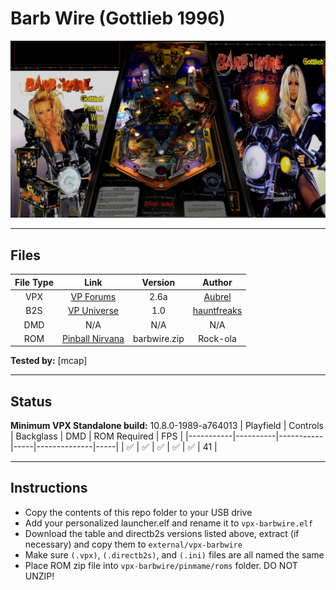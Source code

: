 # Barb Wire (Gottlieb 1996)

![Table Preview](../../images/vpx-barbwire-preview.png)

---

## Files
| File Type | Link | Version | Author |
|:---------:|:----:|:-------:|:------:|
| VPX | [VP Forums](https://www.vpforums.org/index.php?app=downloads&showfile=15531) | 2.6a | [Aubrel](https://www.vpforums.org/index.php?showuser=67749) |
| B2S | [VP Universe](https://vpuniverse.com/files/file/17730-barb-wire-gottlieb-1996-b2s/) | 1.0 | [hauntfreaks](https://vpuniverse.com/profile/5216-hauntfreaks/) |
| DMD | N/A | N/A | N/A |
| ROM | [Pinball Nirvana](https://pinballnirvana.com/forums/resources/barbwire.1547/) | barbwire.zip | Rock-ola |

**Tested by:** [mcap]

---

## Status
**Minimum VPX Standalone build:** 10.8.0-1989-a764013
| Playfield | Controls | Backglass | DMD | ROM Required | FPS | 
|-----------|----------|-----------|-----|--------------|-----|
| :white_check_mark: | :white_check_mark: | :white_check_mark: | :white_check_mark: | :white_check_mark: | 41 |

---

## Instructions
- Copy the contents of this repo folder to your USB drive
- Add your personalized launcher.elf and rename it to `vpx-barbwire.elf`
- Download the table and directb2s versions listed above, extract (if necessary) and copy them to `external/vpx-barbwire`
- Make sure `(.vpx)`, `(.directb2s)`, and `(.ini)` files are all named the same
- Place ROM zip file into `vpx-barbwire/pinmame/roms` folder. DO NOT UNZIP!
